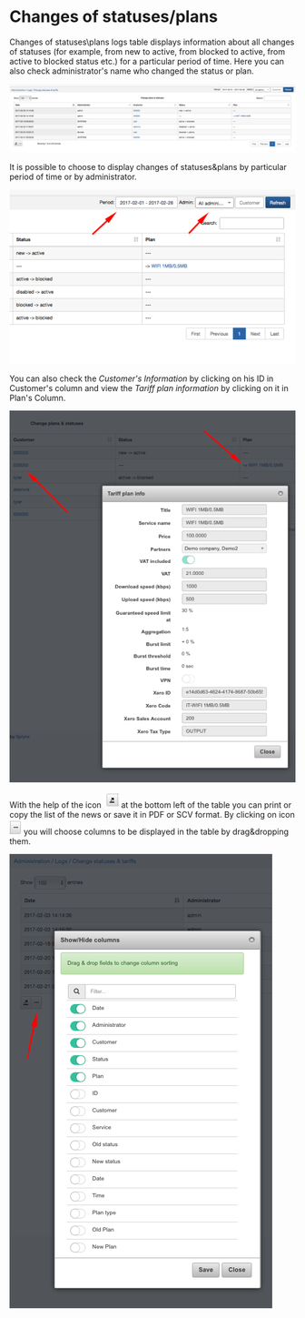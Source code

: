 Changes of statuses/plans
=========================

Changes of statuses\plans logs table displays information about all changes of statuses (for example, from new to active, from blocked to active, from active to blocked status etc.) for a particular period of time.  Here you can also check administrator's name who changed the status or plan. 

![Statuses plans](statuses_plans.png)

It is possible to choose to display changes of statuses&plans by particular period of time or by administrator.

![Filter](filter.png)

You can also check the *Customer's Information* by clicking on his ID in Customer's column and view the *Tariff plan information* by clicking on it in Plan's Column.

![Plan info](plan_info.png)

With the help of the icon ![ViewIcon1](view_icon1.png) at the bottom left of the table you can print or copy the list of the news or save it in PDF or SCV format. By clicking on icon ![ViewIcon2](view_icon2.png) you will choose columns to be displayed in the table by drag&dropping them.

![Show hide columns](show_hide_columns.png)
